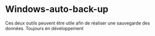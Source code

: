# Windows-auto-back-up
Ces deux outils peuvent être utile afin de réaliser une sauvegarde des données.
Toujours en développement
